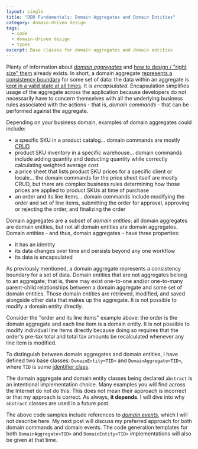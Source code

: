 ```yaml
---
layout: single
title: "DDD Fundamentals: Domain Aggregates and Domain Entities"
category: domain-driven design
tags:
  - code
  - domain-driven design
  - types
excerpt: Base classes for domain aggregates and domain entities
---
```


Plenty of information about [*domain aggregates*](https://www.martinfowler.com/bliki/DDD_Aggregate) and [how to design / "right size" them](https://www.youtube.com/watch?v=djq0293b2bA) already exists.  In short, a domain aggregate [represents a consistency boundary](https://www.jamesmichaelhickey.com/consistency-boundary/) for some set of data: the data within an aggregate is [kept in a valid state at all times](https://enterprisecraftsmanship.com/posts/always-valid-domain-model/).  It is *encapsulated*.  Encapsulation simplifies usage of the aggregate across the application because developers do not necessarily have to concern themselves with all the underlying business rules associated with the actions - that is, *domain commands* - that can be performed against the aggregate.

Depending on your business domain, examples of domain aggregates could include:

- a specific SKU in a product catalog...  domain commands are mostly [CRUD](https://stackify.com/what-are-crud-operations/)
- product SKU inventory in a specific warehouse...  domain commands include adding quantity and deducting quantity while correctly calculating weighted average cost
- a price sheet that lists product SKU prices for a specific client or locale...  the domain commands for the price sheet itself are mostly CRUD, but there are complex business rules determining how those prices are applied to product SKUs at time of purchase
- an order and its line items...  domain commands include modifying the order and set of line items, submitting the order for approval, approving or rejecting the order, and finalizing the order

Domain aggregates are a subset of *domain entities*: all domain aggregates are domain entities, but not all domain entities are domain aggregates.  Domain entities - and thus, domain aggregates - have three properties:

- it has an identity
- its data changes over time and persists beyond any one workflow
- its data is encapsulated

As previously mentioned, a domain aggregate represents a consistency boundary for a set of data.  Domain entities that are not aggregates belong to an aggregate; that is, there may exist one-to-one and/or one-to-many parent-child relationships between a domain aggregate and some set of domain entities.  Those domain entities are retrieved, modified, and saved alongside other data that makes up the aggregate.  It is not possible to modify a domain entity directly.

Consider the "order and its line items" example above: the order is the domain aggregate and each line item is a domain entity.  It is not possible to modify individual line items directly because doing so requires that the order's pre-tax total and total tax amounts be recalculated whenever any line item is modified.

To distinguish between domain aggregates and domain entities, I have defined two base classes: `DomainEntity<TID>` and `DomainAggregate<TID>`, where `TID` is some [identifier class](2023-04-30-domain-aggregates-and-domain-entities.md).

<script src="https://gist.github.com/RyanMarcotte/5fc7a4d91122b043eba0f960ba380461.js"></script>

<script src="https://gist.github.com/RyanMarcotte/8d99da769b2f112b78000c5fea5c7519.js"></script>

The domain aggregate and domain entity classes being declared `abstract` is an intentional implementation choice.  Many examples you will find across the Internet do not do this.  This does not mean their approach is incorrect or that my approach is correct.  As always, **it depends**.  I will dive into why `abstract` classes are used in a future post.

The above code samples include references to [*domain events*](https://learn.microsoft.com/en-us/dotnet/architecture/microservices/microservice-ddd-cqrs-patterns/domain-events-design-implementation), which I will not describe here.  My next post will discuss my preferred approach for both domain commands and domain events.  The code generation templates for both `DomainAggregate<TID>` and `DomainEntity<TID>` implementations will also be given at that time.
